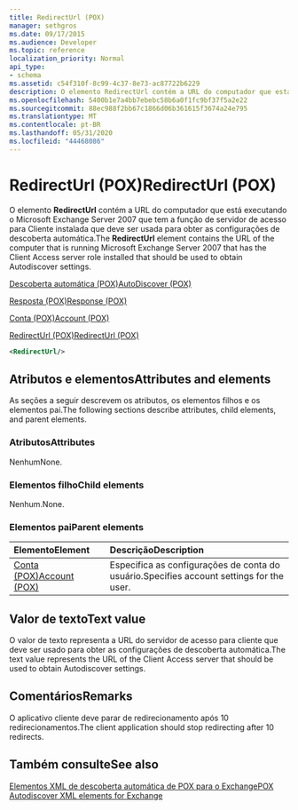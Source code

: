 ```yaml
---
title: RedirectUrl (POX)
manager: sethgros
ms.date: 09/17/2015
ms.audience: Developer
ms.topic: reference
localization_priority: Normal
api_type:
- schema
ms.assetid: c54f310f-8c99-4c37-8e73-ac87722b6229
description: O elemento RedirectUrl contém a URL do computador que está executando o Microsoft Exchange Server 2007 que tem a função de servidor de acesso para Cliente instalada que deve ser usada para obter as configurações de descoberta automática.
ms.openlocfilehash: 5400b1e7a4bb7ebebc58b6a0f1fc9bf37f5a2e22
ms.sourcegitcommit: 88ec988f2bb67c1866d06b361615f3674a24e795
ms.translationtype: MT
ms.contentlocale: pt-BR
ms.lasthandoff: 05/31/2020
ms.locfileid: "44468086"
---
```

# <a name="redirecturl-pox"></a><span data-ttu-id="d6e88-103">RedirectUrl (POX)</span><span class="sxs-lookup"><span data-stu-id="d6e88-103">RedirectUrl (POX)</span></span>

<span data-ttu-id="d6e88-104">O elemento **RedirectUrl** contém a URL do computador que está executando o Microsoft Exchange Server 2007 que tem a função de servidor de acesso para Cliente instalada que deve ser usada para obter as configurações de descoberta automática.</span><span class="sxs-lookup"><span data-stu-id="d6e88-104">The **RedirectUrl** element contains the URL of the computer that is running Microsoft Exchange Server 2007 that has the Client Access server role installed that should be used to obtain Autodiscover settings.</span></span> 
  
[<span data-ttu-id="d6e88-105">Descoberta automática (POX)</span><span class="sxs-lookup"><span data-stu-id="d6e88-105">AutoDiscover (POX)</span></span>](autodiscover-pox.md)
  
[<span data-ttu-id="d6e88-106">Resposta (POX)</span><span class="sxs-lookup"><span data-stu-id="d6e88-106">Response (POX)</span></span>](response-pox.md)
  
[<span data-ttu-id="d6e88-107">Conta (POX)</span><span class="sxs-lookup"><span data-stu-id="d6e88-107">Account (POX)</span></span>](account-pox.md)
  
[<span data-ttu-id="d6e88-108">RedirectUrl (POX)</span><span class="sxs-lookup"><span data-stu-id="d6e88-108">RedirectUrl (POX)</span></span>](redirecturl-pox.md)
  
```xml
<RedirectUrl/>
```

## <a name="attributes-and-elements"></a><span data-ttu-id="d6e88-109">Atributos e elementos</span><span class="sxs-lookup"><span data-stu-id="d6e88-109">Attributes and elements</span></span>

<span data-ttu-id="d6e88-110">As seções a seguir descrevem os atributos, os elementos filhos e os elementos pai.</span><span class="sxs-lookup"><span data-stu-id="d6e88-110">The following sections describe attributes, child elements, and parent elements.</span></span>
  
### <a name="attributes"></a><span data-ttu-id="d6e88-111">Atributos</span><span class="sxs-lookup"><span data-stu-id="d6e88-111">Attributes</span></span>

<span data-ttu-id="d6e88-112">Nenhum</span><span class="sxs-lookup"><span data-stu-id="d6e88-112">None.</span></span>
  
### <a name="child-elements"></a><span data-ttu-id="d6e88-113">Elementos filho</span><span class="sxs-lookup"><span data-stu-id="d6e88-113">Child elements</span></span>

<span data-ttu-id="d6e88-114">Nenhum.</span><span class="sxs-lookup"><span data-stu-id="d6e88-114">None.</span></span>
  
### <a name="parent-elements"></a><span data-ttu-id="d6e88-115">Elementos pai</span><span class="sxs-lookup"><span data-stu-id="d6e88-115">Parent elements</span></span>

|<span data-ttu-id="d6e88-116">**Elemento**</span><span class="sxs-lookup"><span data-stu-id="d6e88-116">**Element**</span></span>|<span data-ttu-id="d6e88-117">**Descrição**</span><span class="sxs-lookup"><span data-stu-id="d6e88-117">**Description**</span></span>|
|:-----|:-----|
|[<span data-ttu-id="d6e88-118">Conta (POX)</span><span class="sxs-lookup"><span data-stu-id="d6e88-118">Account (POX)</span></span>](account-pox.md) <br/> |<span data-ttu-id="d6e88-119">Especifica as configurações de conta do usuário.</span><span class="sxs-lookup"><span data-stu-id="d6e88-119">Specifies account settings for the user.</span></span>  <br/> |
   
## <a name="text-value"></a><span data-ttu-id="d6e88-120">Valor de texto</span><span class="sxs-lookup"><span data-stu-id="d6e88-120">Text value</span></span>

<span data-ttu-id="d6e88-121">O valor de texto representa a URL do servidor de acesso para cliente que deve ser usado para obter as configurações de descoberta automática.</span><span class="sxs-lookup"><span data-stu-id="d6e88-121">The text value represents the URL of the Client Access server that should be used to obtain Autodiscover settings.</span></span>
  
## <a name="remarks"></a><span data-ttu-id="d6e88-122">Comentários</span><span class="sxs-lookup"><span data-stu-id="d6e88-122">Remarks</span></span>

<span data-ttu-id="d6e88-123">O aplicativo cliente deve parar de redirecionamento após 10 redirecionamentos.</span><span class="sxs-lookup"><span data-stu-id="d6e88-123">The client application should stop redirecting after 10 redirects.</span></span>
  
## <a name="see-also"></a><span data-ttu-id="d6e88-124">Também consulte</span><span class="sxs-lookup"><span data-stu-id="d6e88-124">See also</span></span>



[<span data-ttu-id="d6e88-125">Elementos XML de descoberta automática de POX para o Exchange</span><span class="sxs-lookup"><span data-stu-id="d6e88-125">POX Autodiscover XML elements for Exchange</span></span>](pox-autodiscover-xml-elements-for-exchange.md)

